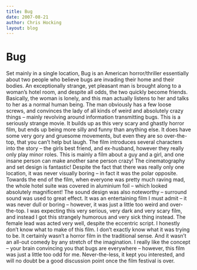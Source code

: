 ```yaml
---
title: Bug
date: 2007-08-21
author: Chris Hocking
layout: blog
---
```

# Bug

Set mainly in a single location, Bug is an American horror/thriller essentially about two people who believe bugs are invading their home and their bodies. An exceptionally strange, yet pleasant man is brought along to a woman’s hotel room, and despite all odds, the two quickly become friends. Basically, the woman is lonely, and this man actually listens to her and talks to her as a normal human being. The man obviously has a few loose screws, and convinces the lady of all kinds of weird and absolutely crazy things – mainly revolving around information transmitting bugs. This is a seriously strange movie. It builds up as this very scary and ghastly horror film, but ends up being more silly and funny than anything else. It does have some very gory and gruesome movements, but even they are so over-the-top, that you can’t help but laugh. The film introduces several characters into the story – the girls best friend, and ex-husband, however they really only play minor roles. This is mainly a film about a guy and a girl, and one insane person can make another sane person crazy! The cinematography and set design is fantastic! Despite the fact that there was really only one location, it was never visually boring – in fact it was the polar opposite. Towards the end of the film, when everyone was pretty much raving mad, the whole hotel suite was covered in aluminium foil – which looked absolutely magnificent! The sound design was also noteworthy – surround sound was used to great effect. It was an entertaining film I must admit – it was never dull or boring – however, it was just a little too weird and over-the-top. I was expecting this very serious, very dark and very scary film, and instead I got this strangely humorous and very sick thing instead. The female lead was acted very well, despite the eccentric script. I honestly don’t know what to make of this film. I don’t exactly know what it was trying to be. It certainly wasn’t a horror film in the traditional sense. And it wasn’t an all-out comedy by any stretch of the imagination. I really like the concept – your brain convincing you that bugs are everywhere – however, this film was just a little too odd for me. Never-the-less, it kept you interested, and will no doubt be a good discussion point once the film festival is over.